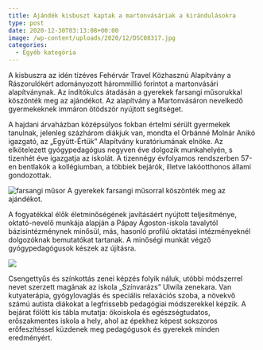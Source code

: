 ```yaml
---
title: Ajándék kisbuszt kaptak a martonvásáriak a kirándulásokra
type: post
date: 2020-12-30T03:13:08+00:00
image: /wp-content/uploads/2020/12/DSC08317.jpg
categories:
  - Egyéb kategória
---
```

A kisbuszra az idén tízéves Fehérvár Travel Közhasznú Alapítvány a Rászorulókért adományozott hárommillió forintot a martonvásári alapítványnak. Az indítókulcs átadásán a gyerekek farsangi műsorukkal köszönték meg az ajándékot. Az alapítvány a Martonvásáron nevelkedő gyermekeknek immáron ötödször nyújtott segítséget.

A hajdani árvaházban középsúlyos fokban értelmi sérült gyermekek tanulnak, jelenleg százhárom diákjuk van, mondta el Orbánné Molnár Anikó igazgató, az „Együtt-Értük” Alapítvány kuratóriumának elnöke. Az elkötelezett gyógypedagógus negyven éve dolgozik munkahelyén, s tizenhét éve igazgatja az iskolát. A tizennégy évfolyamos rendszerben 57-en bentlakók a kollégiumban, a többiek bejárók, illetve lakóotthonos állami gondozottak.

![farsangi műsor](/wp-content/uploads/2020/12/DSC0829701.jpg)
A gyerekek farsangi műsorral köszönték meg az ajándékot.

A fogyatékkal élők életminőségének javításáért nyújtott teljesítménye, oktató-nevelő munkája alapján a Pápay Ágoston-iskola tavalytól bázisintézménynek minősül, más, hasonló profilú oktatási intézményeknél dolgozóknak bemutatókat tartanak. A minőségi munkát végző gyógypedagógusok készek az újításra.

![](/wp-content/uploads/2020/12/DSC08251.jpg)

Csengettyűs és színkottás zenei képzés folyik náluk, utóbbi módszerrel nevet szerzett magának az iskola „Színvarázs” Ulwila zenekara. Van kutyaterápia, gyógylovaglás és speciális relaxációs szoba, a növekvő számú autista diákokat a legfrissebb pedagógiai módszerekkel képzik. A bejárat fölött kis tábla mutatja: ökoiskola és egészségtudatos, erőszakmentes iskola a hely, ahol az épekhez képest sokszoros erőfeszítéssel küzdenek meg pedagógusok és gyerekek minden eredményért.
